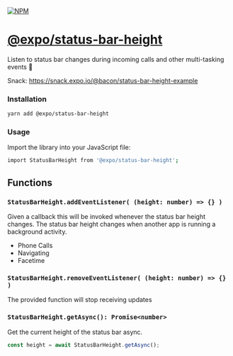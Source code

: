 [![NPM](https://nodei.co/npm/@expo/status-bar-height.png)](https://nodei.co/npm/@expo/status-bar-height/)

# [@expo/status-bar-height](https://snack.expo.io/@bacon/status-bar-height-example)

Listen to status bar changes during incoming calls and other multi-tasking events 💙

Snack: https://snack.expo.io/@bacon/status-bar-height-example

### Installation

```bash
yarn add @expo/status-bar-height
```

### Usage

Import the library into your JavaScript file:

```bash
import StatusBarHeight from '@expo/status-bar-height';
```

## Functions

### `StatusBarHeight.addEventListener( (height: number) => {} )`

Given a callback this will be invoked whenever the status bar height changes. The status bar height changes when another app is running a background activity.

* Phone Calls
* Navigating
* Facetime

### `StatusBarHeight.removeEventListener( (height: number) => {} )`

The provided function will stop receiving updates

### `StatusBarHeight.getAsync(): Promise<number>`

Get the current height of the status bar async.

```js
const height = await StatusBarHeight.getAsync();
```

